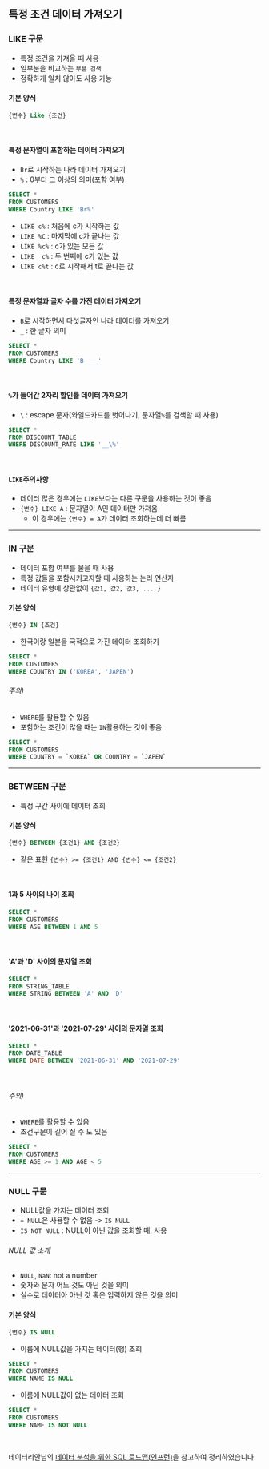## 특정 조건 데이터 가져오기
### LIKE 구문
- 특정 조건을 가져올 때 사용
- 일부분을 비교하는 `부분 검색`
- 정확하게 일치 않아도 사용 가능 
#### 기본 양식
```sql
{변수} Like {조건}
```

<br>

#### 특정 문자열이 포함하는 데이터 가져오기
- `Br`로 시작하는 나라 데이터 가져오기
- `%` : 0부터 그 이상의 의미(포함 여부)
```sql
SELECT * 
FROM CUSTOMERS
WHERE Country LIKE 'Br%'
```
- `LIKE c%` : 처음에 c가 시작하는 값
- `LIKE %C` : 마지막에 c가 끝나는 값
- `LIKE %c%` : c가 있는 모든 값
- `LIKE _c%` : 두 번째에 c가 있는 값
- `LIKE c%t` : c로 시작해서 t로 끝나는 값  

<br>

#### 특정 문자열과 글자 수를 가진 데이터 가져오기
- `B`로 시작하면서 다섯글자인 나라 데이터를 가져오기
- `_` : 한 글자 의미
```sql
SELECT * 
FROM CUSTOMERS
WHERE Country LIKE 'B____'
```

<br>

#### `%`가 들어간 2자리 할인률 데이터 가져오기
- `\` : escape 문자(와일드카드를 벗어나기, 문자열`%`를 검색할 때 사용) 
```sql
SELECT * 
FROM DISCOUNT_TABLE
WHERE DISCOUNT_RATE LIKE '__\%'
```

<br>

#### `LIKE`주의사항
- 데이터 많은 경우에는 `LIKE`보다는 다른 구문을 사용하는 것이 좋음
- `{변수} LIKE A` : 문자열이 A인 데이터만 가져옴
    - 이 경우에는 `{변수} = A`가 데이터 조회하는데 더 빠름 


---

### IN 구문
- 데이터 포함 여부를 물을 때 사용
- 특정 값들을 포함시키고자할 때 사용하는 논리 연산자
- 데이터 유형에 상관없이 `{값1, 값2, 값3, ... }`
#### 기본 양식
```sql
{변수} IN {조건}
``` 
- 한국이랑 일본을 국적으로 가진 데이터 조회하기
```sql
SELECT * 
FROM CUSTOMERS
WHERE COUNTRY IN ('KOREA', 'JAPEN')  
```
###### 주의) 
- `WHERE`를 활용할 수 있음
- 포함하는 조건이 많을 때는 `IN`활용하는 것이 좋음
```sql
SELECT * 
FROM CUSTOMERS
WHERE COUNTRY = `KOREA` OR COUNTRY = `JAPEN`
```
---

### BETWEEN 구문
- 특정 구간 사이에 데이터 조회
#### 기본 양식
```sql
{변수} BETWEEN {조건1} AND {조건2}
``` 
- 같은 표현 `{변수} >= {조건1} AND {변수} <= {조건2}`

<br>

#### 1과 5 사이의 나이 조회
```sql
SELECT * 
FROM CUSTOMERS
WHERE AGE BETWEEN 1 AND 5
```
<br>

#### 'A'과 'D' 사이의 문자열 조회
```sql
SELECT * 
FROM STRING_TABLE
WHERE STRING BETWEEN 'A' AND 'D'
```

<br>

#### '2021-06-31'과 '2021-07-29' 사이의 문자열 조회
```sql
SELECT * 
FROM DATE_TABLE
WHERE DATE BETWEEN '2021-06-31' AND '2021-07-29'
```

<br>

###### 주의) 
- `WHERE`를 활용할 수 있음
- 조건구문이 길어 질 수 도 있음
```sql
SELECT * 
FROM CUSTOMERS
WHERE AGE >= 1 AND AGE < 5
```

---

### NULL 구문
- NULL값을 가지는 데이터 조회
- `= NULL`은 사용할 수 없음 -> `IS NULL`
- `IS NOT NULL` : NULL이 아닌 값을 조회할 때, 사용
###### NULL 값 소개
- `NULL`, `NaN`: not a number
- 숫자와 문자 어느 것도 아닌 것을 의미
- 실수로 데이터아 아닌 것 혹은 입력하지 않은 것을 의미 

#### 기본 양식
```sql
{변수} IS NULL
``` 
- 이름에 NULL값을 가지는 데이터(행) 조회
```sql
SELECT * 
FROM CUSTOMERS
WHERE NAME IS NULL
```
 
- 이름에 NULL값이 없는 데이터 조회
```sql
SELECT * 
FROM CUSTOMERS
WHERE NAME IS NOT NULL
```

<BR>

데이터리안님의 [데이터 분석을 위한 SQL 로드맵(인프런)][H]을 참고하여 정리하였습니다.

[H]: https://www.inflearn.com/roadmaps/400 